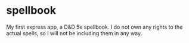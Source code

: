 # spellbook
My first express app, a D&amp;D 5e spellbook.
I do not own any rights to the actual spells, so I will not be including them in any way.
